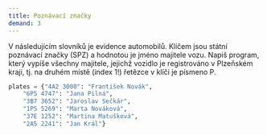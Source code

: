 ```yaml
---
title: Poznávací značky
demand: 3
---
```


V následujícím slovníků je evidence automobilů. Klíčem jsou státní poznávací značky (SPZ) a hodnotou je jméno majitele vozu. Napiš program, který vypíše všechny majitele, jejichž vozidlo je registrováno v Plzeňském kraji, tj. na druhém místě (index 1!) řetězce v klíči je písmeno P.

```py
plates = {"4A2 3000": "František Novák",
    "6P5 4747": "Jana Pilná",
    "3B7 3652": "Jaroslav Sečkár",
    "1P5 5269": "Marta Nováková",
    "37E 1252": "Martina Matušková",
    "2A5 2241": "Jan Král"}
```

